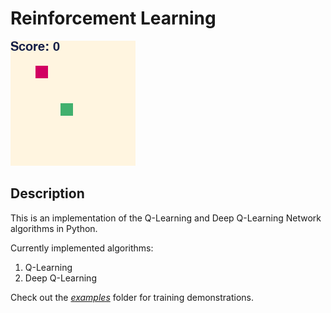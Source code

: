 # Reinforcement Learning

![Alternative text](images/snake-dqn-render.gif)


## Description
This is an implementation of the Q-Learning and Deep Q-Learning Network algorithms in Python.

Сurrently implemented algorithms:       
1. Q-Learning
2. Deep Q-Learning

Check out the *[examples](/examples)* folder for training demonstrations.

